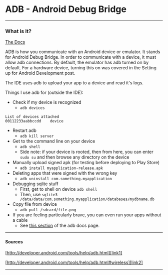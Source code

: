 # ADB - Android Debug Bridge

---

### What is it?

[The Docs][link1]

ADB is how you communicate with an Android device or emulator. It stands for Android Debug Bridge. In order to communicate with a device, it must allow adb connections. By default, the emulator has adb turned on by default. For a hardware device, turning this on was covered in the Setting up for Android Development post.

The IDE uses adb to upload your app to a device and read it's logs.

Things I use adb for (outside the IDE):

* Check if my device is recognized
	* `adb devices`
```
List of devices attached 
00112233aabbccdd	device
```
* Restart adb
	* `adb kill server`
* Get to the command line on your device
	* `adb shell`
	* Side note: if your device is rooted, then from here, you can enter `sudo su` and then browse any directory on the device
* Manually upload signed apk (for testing before deploying to Play Store)
	* `adb install myapplication-release.apk`
* Deleting apps that were signed with the wrong key
	* `adb uninstall com.something.myapplication`
* Debugging sqlite stuff
	* First, get to shell on device `adb shell`
	* Then, use `sqlite3 /data/data/com.something.myapplication/databases/mydbname.db`
* Copy file from device
	* `adb pull /sdcard/file.png`
* If you are feeling particularly brave, you can even run your apps without a cable
	* See [this section][link2] of the adb docs page.

---

#### Sources

[http://developer.android.com/tools/help/adb.html][link1]

[http://developer.android.com/tools/help/adb.html#wireless][link2]

---

[link1]: http://developer.android.com/tools/help/adb.html
[link2]: http://developer.android.com/tools/help/adb.html#wireless